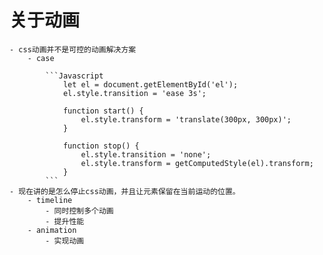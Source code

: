 # 关于动画
    - css动画并不是可控的动画解决方案
        - case

            ```Javascript
                let el = document.getElementById('el');
                el.style.transition = 'ease 3s';
                
                function start() {
                    el.style.transform = 'translate(300px, 300px)';
                }

                function stop() {
                    el.style.transition = 'none';
                    el.style.transform = getComputedStyle(el).transform;
                }
            ```
    - 现在讲的是怎么停止css动画，并且让元素保留在当前运动的位置。
        - timeline
            - 同时控制多个动画
            - 提升性能
        - animation
            - 实现动画  